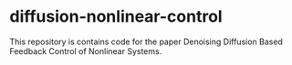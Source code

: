 # diffusion-nonlinear-control
This repository is contains code for the paper Denoising Diffusion Based Feedback Control of Nonlinear Systems.
